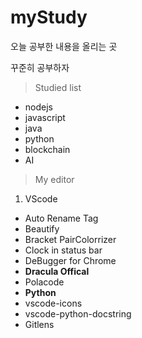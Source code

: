 # myStudy

오늘 공부한 내용을 올리는 곳 

꾸준히 공부하자

> Studied list
* nodejs
* javascript
* java
* python
* blockchain
* AI

> My editor

1. VScode
  * Auto Rename Tag
  * Beautify
  * Bracket PairColorrizer
  * Clock in status bar
  * DeBugger for Chrome
  * **Dracula Offical**
  * Polacode
  * **Python**
  * vscode-icons
  * vscode-python-docstring
  * Gitlens
